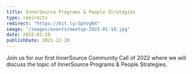 ```yaml
---
title: InnerSource Programs & People Strategies
type: redirects
redirect: "https://bit.ly/3pYvgRX"
image: "/images/events/meetup-2022-01-18.jpg"
date: 2022-01-18
publishDate: 2021-12-20
---
```


Join us for our first InnerSource Community Call of 2022 where we will discuss the topic of InnerSource Programs & People Strategies.

